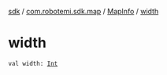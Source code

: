 [sdk](../../index.md) / [com.robotemi.sdk.map](../index.md) / [MapInfo](index.md) / [width](./width.md)

# width

`val width: `[`Int`](https://kotlinlang.org/api/latest/jvm/stdlib/kotlin/-int/index.html)
